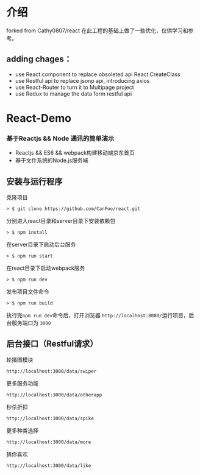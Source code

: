 
# 介绍
forked from Cathy0807/react
在此工程的基础上做了一些优化，仅供学习和参考。

## adding chages：
* use React.component to replace obsoleted api React.CreateClass
* use Restful api to replace jsonp api, introducing axios
* use React-Router to turn it to Multipage project
* use Redux to manage the data form restful api


# React-Demo
### 基于Reactjs && Node 通讯的简单演示

* Reactjs && ES6 && webpack构建移动端京东首页
* 基于文件系统的Node.js服务端

## 安装与运行程序

克隆项目

```
> $ git clone https://github.com/CanFoo/react.git
```

分别进入react目录和server目录下安装依赖包

```
> $ npm install
```

在server目录下启动后台服务

```
> $ npm run start
```

在react目录下启动webpack服务

```
> $ npm run dev
```

发布项目文件命令

```
> $ npm run build
```

执行完`npm run dev`命令后，打开浏览器 `http://localhost:8080/`运行项目，后台服务端口为 `3000`

## 后台接口（Restful请求）
轮播图模块
```
http://localhost:3000/data/swiper
```

更多服务功能
```
http://localhost:3000/data/otherapp
```

秒杀折扣
```
http://localhost:3000/data/spike
```

更多种类选择
```
http://localhost:3000/data/more
```

猜你喜欢
```
http://localhost:3000/data/like
```
